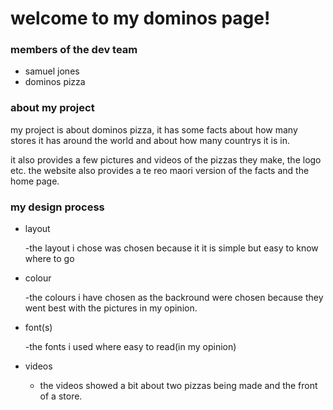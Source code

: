 # welcome to my dominos page!

 ### members of the dev team
- samuel jones
- dominos pizza

### about my project

my project is about dominos pizza, it has some facts about how many
stores it has around the world and about how many countrys it is in.

it also provides a few pictures and videos of the pizzas they make,
the logo etc. the website also provides a te reo maori version of the
facts and the home page.

### my design process

- layout

  -the layout i chose was chosen because it it is simple but easy to know where to go
  
- colour

  -the colours i have chosen as the backround were chosen because they went best with the pictures in my opinion.
  
- font(s)

  -the fonts i used where easy to read(in my opinion)
  
- videos

  - the videos showed a bit about two pizzas being made and the front of a store.
